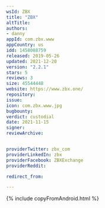```yaml
---
wsId: ZBX
title: "ZBX"
altTitle: 
authors:
- danny
appId: com.zbx.www
appCountry: us
idd: 1458088759
released: 2019-05-26
updated: 2021-12-20
version: "2.2.1"
stars: 5
reviews: 3
size: 45544448
website: https://www.zbx.one/
repository: 
issue: 
icon: com.zbx.www.jpg
bugbounty: 
verdict: custodial
date: 2021-11-15
signer: 
reviewArchive:


providerTwitter: zbx_com
providerLinkedIn: zbx
providerFacebook: ZBXExchange
providerReddit: 

redirect_from:

---
```


{% include copyFromAndroid.html %}
